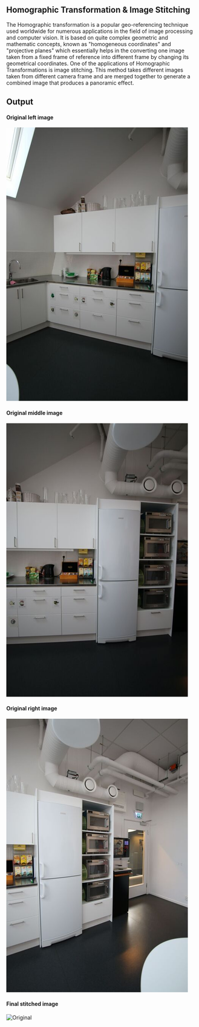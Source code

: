 ## Homographic Transformation & Image Stitching 

The Homographic transformation is a popular geo-referencing technique used worldwide for numerous applications in the field of image processing and computer vision. It is based on quite complex geometric and mathematic concepts, known as "homogeneous coordinates" and "projective planes" which essentially helps in the converting one image taken from a fixed frame of reference into different frame by changing its geometrical coordinates. One of the applications of Homographic Transformations is image stitching. This method takes different images taken from different camera frame and are merged together to generate a combined image that produces a panoramic effect.


## Output 

#### Original left image 

![Original](images/left.png) 

#### Original middle image 

![Original](images/middle.png) 

#### Original right image 

![Original](images/right.png) 

#### Final stitched image 

![Original](images/stitch.png) 